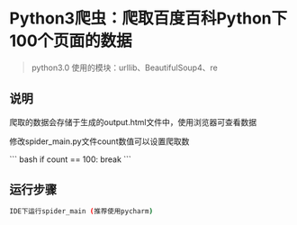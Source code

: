 # Python3爬虫：爬取百度百科Python下100个页面的数据

> python3.0 使用的模块：urllib、BeautifulSoup4、re

## 说明

<p>爬取的数据会存储于生成的output.html文件中，使用浏览器可查看数据</p>
<p>修改spider_main.py文件count数值可以设置爬取数<p>
``` bash
if count == 100:
    break
```

## 运行步骤

``` bash
IDE下运行spider_main (推荐使用pycharm)

```